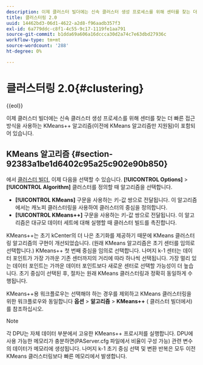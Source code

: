 ```yaml
---
description: 이제 클러스터 빌더에는 신속 클러스터 생성 프로세스를 위해 센터를 찾는 더 빠른 접근 방식을 사용하는 KMeans++ 알고리즘(이전에 KMeans 알고리즘만 지원됨)이 포함되어 있습니다.
title: 클러스터링 2.0
uuid: 14462bd3-06d1-4622-a2d8-f96aadb357f3
exl-id: 6a779ddc-c8f1-4c55-9c17-1119fe1aa791
source-git-commit: b1dda69a606a16dccca30d2a74c7e63dbd27936c
workflow-type: tm+mt
source-wordcount: '288'
ht-degree: 0%

---
```


# 클러스터링 2.0{#clustering}

{{eol}}

이제 클러스터 빌더에는 신속 클러스터 생성 프로세스를 위해 센터를 찾는 더 빠른 접근 방식을 사용하는 KMeans++ 알고리즘(이전에 KMeans 알고리즘만 지원됨)이 포함되어 있습니다.

## KMeans 알고리즘 {#section-92383a1be1d6402c95a25c902e90b850}

에서 [클러스터 빌더](https://experienceleague.adobe.com/docs/data-workbench/using/client/analysis-visualizations/visitor-cluster/c-visitor-cluster.html?lang=en), 이제 다음을 선택할 수 있습니다. **[!UICONTROL Options]** > **[!UICONTROL Algorithm]** 클러스터를 정의할 때 알고리즘을 선택합니다.

* **[!UICONTROL KMeans]** 구문을 사용하는 키-값 쌍으로 전달됩니다. 이 알고리즘에서는 캐노피 클러스터링을 사용하여 클러스터의 중심을 정의합니다.
* **[!UICONTROL KMeans++]** 구문을 사용하는 키-값 쌍으로 전달됩니다. 이 알고리즘은 대규모 데이터 세트에 대해 실행할 때 클러스터 빌드를 촉진합니다.

<!-- <a id="section_8193A6D60C5540BB985085BE670B4544"></a> -->

KMeans++는 초기 kCenter의 더 나은 초기화를 제공하기 때문에 KMeans 클러스터링 알고리즘의 구현이 개선되었습니다. (원래 KMeans 알고리즘은 초기 센터를 임의로 선택합니다.) KMeans++ 첫 번째 중심을 임의로 선택합니다. 나머지 k-1 센터는 데이터 포인트가 가장 가까운 기존 센터까지의 거리에 따라 하나씩 선택됩니다. 가장 멀리 있는 데이터 포인트는 가까운 데이터 포인트보다 새로운 센터로 선택할 가능성이 더 높습니다. 초기 중심이 선택된 후, 절차는 원래 KMeans 클러스터링과 정확히 동일하게 수행됩니다.

KMeans++용 워크플로우는 선택해야 하는 경우를 제외하고 KMeans 클러스터링을 위한 워크플로우와 동일합니다 **옵션** > **알고리즘** > **KMeans++** ( 클러스터 빌더에서)를 참조하십시오.

>[!NOTE]
>
>각 DPU는 자체 데이터 부분에서 고유한 KMeans++ 프로시저를 실행합니다. DPU에 사용 가능한 메모리가 충분하면(PAServer.cfg 파일에서 비율이 구성 가능) 관련 변수의 데이터가 메모리에 생성됩니다. 나머지 k-1 초기 중심 선택 및 변환 반복은 모두 이전 KMeans 클러스터링보다 빠른 메모리에서 발생합니다.
